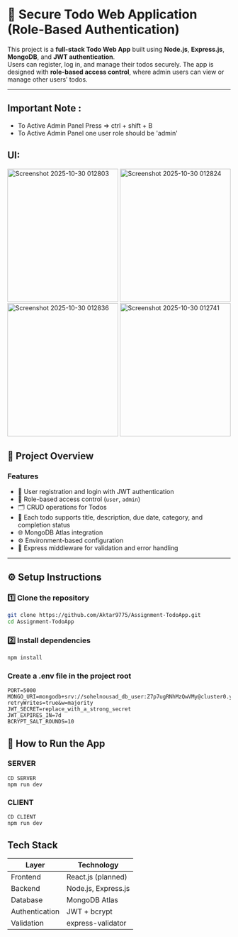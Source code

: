 # 📝 Secure Todo Web Application (Role-Based Authentication)

This project is a **full-stack Todo Web App** built using **Node.js**, **Express.js**, **MongoDB**, and **JWT authentication**.  
Users can register, log in, and manage their todos securely. The app is designed with **role-based access control**, where admin users can view or manage other users’ todos.

---
## Important Note :
-  To Active Admin Panel Press =>   ctrl + shift + B
-  To Active Admin Panel one user role should be 'admin'
## UI:
<img width="250" height="300" alt="Screenshot 2025-10-30 012803" src="https://github.com/user-attachments/assets/067f8f35-e525-496c-bcb7-4397610ac5c2" />
 <img width="250" height="300" alt="Screenshot 2025-10-30 012824" src="https://github.com/user-attachments/assets/3dadd81e-3d1f-4a30-a405-24ce957aa034" />
<img width="250" height="300" alt="Screenshot 2025-10-30 012836" src="https://github.com/user-attachments/assets/c28a7a00-51b1-4196-8f99-e45fdbc45db0" />
<img width="250" height="300" alt="Screenshot 2025-10-30 012741" src="https://github.com/user-attachments/assets/8d468cac-225b-4c77-b7d6-e27efb19f407" />

## 🚀 Project Overview

### Features
- 🔐 User registration and login with JWT authentication  
- 🧩 Role-based access control (`user`, `admin`)  
- 🗂️ CRUD operations for Todos  
- 📅 Each todo supports title, description, due date, category, and completion status  
- 🌐 MongoDB Atlas integration  
- ⚙️ Environment-based configuration  
- 🧱 Express middleware for validation and error handling  

---

## ⚙️ Setup Instructions

### 1️⃣ Clone the repository
```bash
git clone https://github.com/Aktar9775/Assignment-TodoApp.git
cd Assignment-TodoApp
```
### 2️⃣ Install dependencies
```bash
npm install
```
### Create a .env file in the project root
```
PORT=5000
MONGO_URI=mongodb+srv://sohelnousad_db_user:Z7p7ugRNhMzQwVMy@cluster0.yp14v2p.mongodb.net/secure_todo_db?retryWrites=true&w=majority
JWT_SECRET=replace_with_a_strong_secret
JWT_EXPIRES_IN=7d
BCRYPT_SALT_ROUNDS=10
```
## 🧩 How to Run the App
### SERVER
```
CD SERVER
npm run dev
```
### CLIENT
```
CD CLIENT
npm run dev
```
## Tech Stack
| Layer          | Technology              |
| -------------- | ----------------------- |
| Frontend       | React.js (planned)      |
| Backend        | Node.js, Express.js     |
| Database       | MongoDB Atlas           |
| Authentication | JWT + bcrypt            |
| Validation     | express-validator       |


